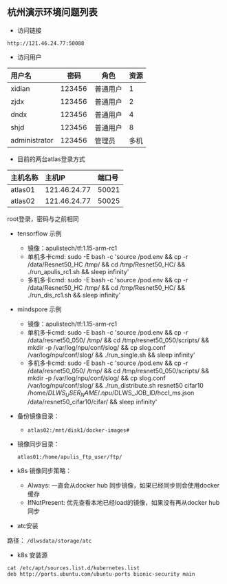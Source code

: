 杭州演示环境问题列表
------------------------------------------------------------------------------------------
* 访问链接

`http://121.46.24.77:50088`

* 访问用户

|用户名   |　密码　  |　角色    | 资源  |
|:------|:----------|:--------|:-----|
xidian  | 123456    | 普通用户 | 1
zjdx    | 123456    | 普通用户 | 2 
dndx    | 123456    | 普通用户 | 4
shjd    | 123456    | 普通用户 | 8 
administrator | 123456  | 管理员 | 多机

* 目前的两台atlas登录方式

|主机名称|主机IP     |端口号|
|:------|:----------|:-----|
atlas01 | 121.46.24.77 | 50021
atlas02 | 121.46.24.77 | 50025
root登录，密码与之前相同

* tensorflow 示例
    + 镜像：apulistech/tf:1.15-arm-rc1
    + 单机多卡cmd: sudo -E bash -c 'source /pod.env && cp -r /data/Resnet50_HC /tmp/ && cd /tmp/Resnet50_HC/  && ./run_apulis_rc1.sh && sleep infinity'
    + 多机多卡cmd: sudo -E bash -c 'source /pod.env && cp -r /data/Resnet50_HC /tmp/ && cd /tmp/Resnet50_HC/  && ./run_dis_rc1.sh && sleep infinity'

* mindspore 示例
    + 镜像：apulistech/tf:1.15-arm-rc1
    + 单机多卡cmd: sudo -E bash -c 'source /pod.env && cp -r /data/resnet50_050/ /tmp/ && cd /tmp/resnet50_050/scripts/ && mkdir -p /var/log/npu/conf/slog/ && cp slog.conf /var/log/npu/conf/slog/ && ./run_single.sh && sleep infinity'
    + 多机多卡cmd: sudo -E bash -c 'source /pod.env && cp -r /data/resnet50_050/ /tmp/ && cd /tmp/resnet50_050/scripts/ && mkdir -p /var/log/npu/conf/slog/ && cp slog.conf /var/log/npu/conf/slog/ && ./run_distribute.sh resnet50 cifar10 /home/$DLWS_USER_NAME/.npu/$DLWS_JOB_ID/hccl_ms.json /data/resnet50_cifar10/cifar/ && sleep infinity'

* 备份镜像目录：

    + `atlas02:/mnt/disk1/docker-images#`

* 镜像同步目录：

    `atlas01:/home/apulis_ftp_user/ftp/`

* k8s 镜像同步策略：

    + Always: 一直会从docker hub 同步镜像，如果已经同步则会使用docker缓存
    + IfNotPresent: 优先查看本地已经load的镜像，如果没有再从docker hub同步

* atc安装

路径： `/dlwsdata/storage/atc`

* k8s 安装源

```
cat /etc/apt/sources.list.d/kubernetes.list
deb http://ports.ubuntu.com/ubuntu-ports bionic-security main
```

